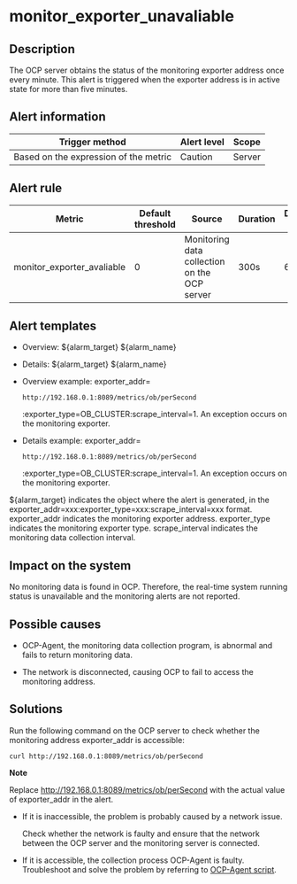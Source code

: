 monitor_exporter_unavaliable 
=================================================



Description 
--------------------------------

The OCP server obtains the status of the monitoring exporter address once every minute. This alert is triggered when the exporter address is in active state for more than five minutes.

**Alert information** 
------------------------------------------



|            Trigger method             | Alert level | Scope  |
|---------------------------------------|-------------|--------|
| Based on the expression of the metric | Caution     | Server |



**Alert rule** 
-----------------------------------



|           Metric           | Default threshold |                    Source                    | Duration | Detection cycle | Elimination cycle |
|----------------------------|-------------------|----------------------------------------------|----------|-----------------|-------------------|
| monitor_exporter_avaliable | 0                 | Monitoring data collection on the OCP server | 300s     | 60s             | 5 min             |



**Alert templates** 
----------------------------------------

* Overview: ${alarm_target} ${alarm_name}

  

* Details: ${alarm_target} ${alarm_name}

  

* Overview example: exporter_addr=

  `http://192.168.0.1:8089/metrics/ob/perSecond`

  :exporter_type=OB_CLUSTER:scrape_interval=1. An exception occurs on the monitoring exporter.
  

* Details example: exporter_addr=

  `http://192.168.0.1:8089/metrics/ob/perSecond`

  :exporter_type=OB_CLUSTER:scrape_interval=1. An exception occurs on the monitoring exporter.
  




${alarm_target} indicates the object where the alert is generated, in the exporter_addr=xxx:exporter_type=xxx:scrape_interval=xxx format. exporter_addr indicates the monitoring exporter address. exporter_type indicates the monitoring exporter type. scrape_interval indicates the monitoring data collection interval.

**Impact on the system** 
---------------------------------------------

No monitoring data is found in OCP. Therefore, the real-time system running status is unavailable and the monitoring alerts are not reported.

**Possible causes** 
----------------------------------------

* OCP-Agent, the monitoring data collection program, is abnormal and fails to return monitoring data.

  

* The network is disconnected, causing OCP to fail to access the monitoring address.

  




**Solutions** 
----------------------------------

Run the following command on the OCP server to check whether the monitoring address exporter_addr is accessible: 

```shell
curl http://192.168.0.1:8089/metrics/ob/perSecond
```


**Note**



Replace http://192.168.0.1:8089/metrics/ob/perSecond with the actual value of exporter_addr in the alert.

* If it is inaccessible, the problem is probably caused by a network issue.

  Check whether the network is faulty and ensure that the network between the OCP server and the monitoring server is connected.
  

* If it is accessible, the collection process OCP-Agent is faulty. Troubleshoot and solve the problem by referring to [OCP-Agent script](../4.alarm-appendix/4.use-ocp-agent-scripts.md).

  




